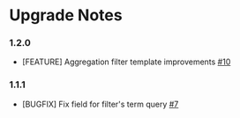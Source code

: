# Upgrade Notes

### 1.2.0
- [FEATURE] Aggregation filter template improvements [#10](https://github.com/dachcom-digital/pimcore-dynamic-search-index-provider-elasticsearch/issues/10)

### 1.1.1
- [BUGFIX] Fix field for filter's term query [#7](https://github.com/dachcom-digital/pimcore-dynamic-search-index-provider-elasticsearch/issues/7)
